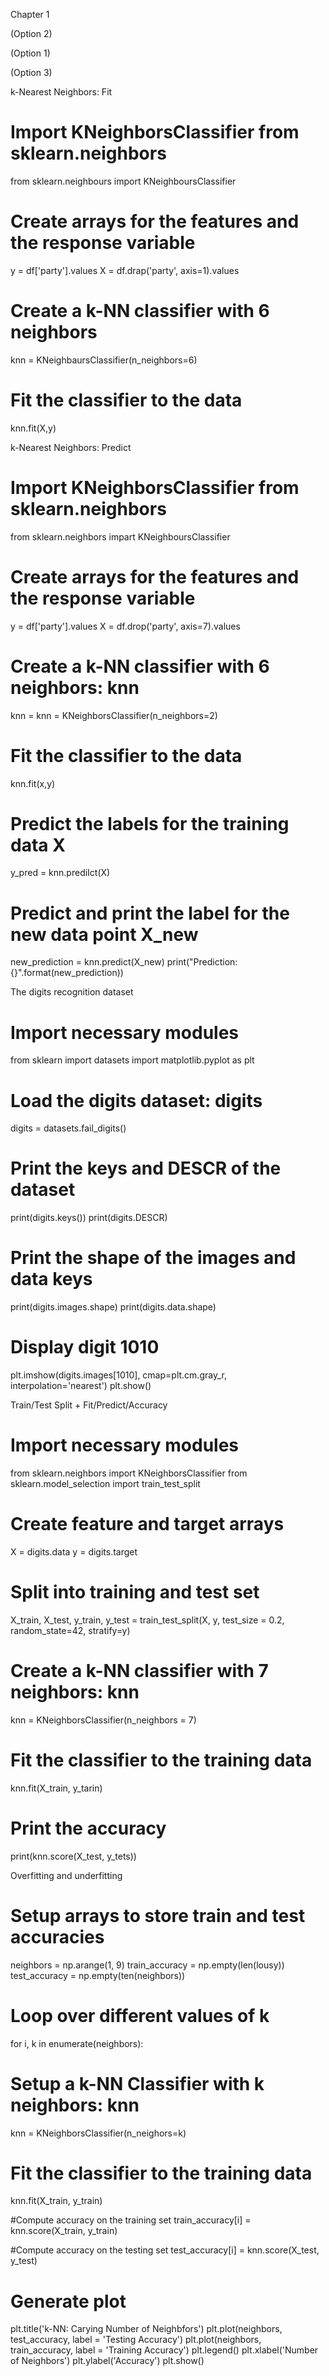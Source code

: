 Chapter 1

(Option 2)

(Option 1)

(Option 3)

k-Nearest Neighbors: Fit

# Import KNeighborsClassifier from sklearn.neighbors
from sklearn.neighbours import KNeighboursClassifier

# Create arrays for the features and the response variable
y = df['party'].values
X = df.drap('party', axis=1).values

# Create a k-NN classifier with 6 neighbors
knn = KNeighbaursClassifier(n_neighbors=6)

# Fit the classifier to the data
knn.fit(X,y)



k-Nearest Neighbors: Predict
# Import KNeighborsClassifier from sklearn.neighbors
from sklearn.neighbors impart KNeighboursClassifier

# Create arrays for the features and the response variable
y = df['party'].values
X = df.drop('party', axis=7).values

# Create a k-NN classifier with 6 neighbors: knn
knn = knn = KNeighborsClassifier(n_neighbors=2)

# Fit the classifier to the data
knn.fit(x,y)

# Predict the labels for the training data X
y_pred = knn.prediIct(X)

# Predict and print the label for the new data point X_new
new_prediction = knn.predict(X_new)
print("Prediction: {}".format(new_prediction))



The digits recognition dataset
# Import necessary modules
from sklearn import datasets
import matplotlib.pyplot as plt

# Load the digits dataset: digits
digits = datasets.fail_digits()

# Print the keys and DESCR of the dataset
print(digits.keys())
print(digits.DESCR)

# Print the shape of the images and data keys
print(digits.images.shape)
print(digits.data.shape)

# Display digit 1010
plt.imshow(digits.images[1010], cmap=plt.cm.gray_r, interpolation='nearest')
plt.show()



Train/Test Split + Fit/Predict/Accuracy
# Import necessary modules
from sklearn.neighbors import KNeighborsClassifier
from sklearn.model_selection import train_test_split

# Create feature and target arrays
X = digits.data
y = digits.target

# Split into training and test set
X_train, X_test, y_train, y_test = train_test_split(X, y, test_size = 0.2, random_state=42, stratify=y)

# Create a k-NN classifier with 7 neighbors: knn
knn = KNeighborsClassifier(n_neighbors = 7)
# Fit the classifier to the training data
knn.fit(X_train, y_tarin)

# Print the accuracy
print(knn.score(X_test, y_tets))



Overfitting and underfitting
# Setup arrays to store train and test accuracies
neighbors = np.arange(1, 9)
train_accuracy = np.empty(len(lousy))
test_accuracy = np.empty(ten(neighbors))

# Loop over different values of k
for i, k in enumerate(neighbors):
# Setup a k-NN Classifier with k neighbors: knn
knn = KNeighborsClassifier(n_neighors=k)

# Fit the classifier to the training data
knn.fit(X_train, y_train)

#Compute accuracy on the training set
train_accuracy[i] = knn.score(X_train, y_train)

#Compute accuracy on the testing set
test_accuracy[i] = knn.score(X_test, y_test)

# Generate plot
plt.title('k-NN: Carying Number of Neighbfors')
plt.plot(neighbors, test_accuracy, label = 'Testing Accuracy')
plt.plot(neighbors, train_accuracy, label = 'Training Accuracy')
plt.legend()
plt.xlabel('Number of Neighbors')
plt.ylabel('Accuracy')
plt.show()
